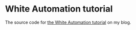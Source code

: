 # White Automation tutorial #

The source code for [the White Automation tutorial](http://eliot-jones.com/2017/5/white-automation "Blog Post on my blog") on my blog.
